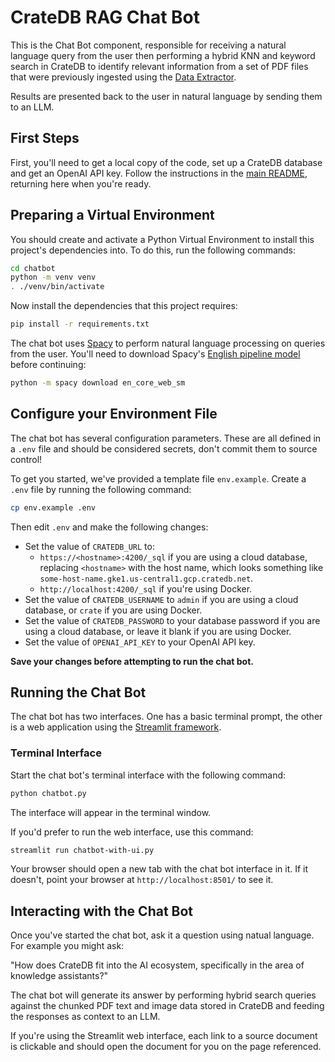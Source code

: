# CrateDB RAG Chat Bot

This is the Chat Bot component, responsible for receiving a natural language query from the user then performing a hybrid KNN and keyword search in CrateDB to identify relevant information from a set of PDF files that were previously ingested using the [Data Extractor](../data-extractor/).

Results are presented back to the user in natural language by sending them to an LLM.

## First Steps

First, you'll need to get a local copy of the code, set up a CrateDB database and get an OpenAI API key.  Follow the instructions in the [main README](../README.md), returning here when you're ready.

## Preparing a Virtual Environment

You should create and activate a Python Virtual Environment to install this project's dependencies into.  To do this, run the following commands:

```bash
cd chatbot
python -m venv venv
. ./venv/bin/activate
```

Now install the dependencies that this project requires:

```bash
pip install -r requirements.txt
```

The chat bot uses [Spacy](https://spacy.io/) to perform natural language processing on queries from the user.  You'll need to download Spacy's [English pipeline model](https://spacy.io/models/en#en_core_web_sm) before continuing:

```bash
python -m spacy download en_core_web_sm
```

## Configure your Environment File

The chat bot has several configuration parameters.  These are all defined in a `.env` file and should be considered secrets, don't commit them to source control!

To get you started, we've provided a template file `env.example`.  Create a `.env` file by running the following command:

```bash
cp env.example .env
```

Then edit `.env` and make the following changes:

* Set the value of `CRATEDB_URL` to:
  * `https://<hostname>:4200/_sql` if you are using a cloud database, replacing `<hostname>` with the host name, which looks something like `some-host-name.gke1.us-central1.gcp.cratedb.net`.
  * `http://localhost:4200/_sql` if you're using Docker.
* Set the value of `CRATEDB_USERNAME` to `admin` if you are using a cloud database, or `crate` if you are using Docker.
* Set the value of `CRATEDB_PASSWORD` to your database password if you are using a cloud database, or leave it blank if you are using Docker.
* Set the value of `OPENAI_API_KEY` to your OpenAI API key.

**Save your changes before attempting to run the chat bot.**

## Running the Chat Bot

The chat bot has two interfaces.  One has a basic terminal prompt, the other is a web application using the [Streamlit framework](https://streamlit.io/).

### Terminal Interface

Start the chat bot's terminal interface with the following command:

```bash
python chatbot.py
```

The interface will appear in the terminal window.

If you'd prefer to run the web interface, use this command:

```bash
streamlit run chatbot-with-ui.py
```

Your browser should open a new tab with the chat bot interface in it.  If it doesn't, point your browser at `http://localhost:8501/` to see it.

## Interacting with the Chat Bot

Once you've started the chat bot, ask it a question using natual language.  For example you might ask:

"How does CrateDB fit into the AI ecosystem, specifically in the area of knowledge assistants?"

The chat bot will generate its answer by performing hybrid search queries against the chunked PDF text and image data stored in CrateDB and feeding the responses as context to an LLM.

If you're using the Streamlit web interface, each link to a source document is clickable and should open the document for you on the page referenced.